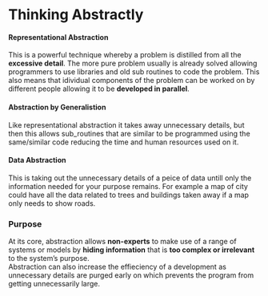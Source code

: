 # Thinking Abstractly
#### Representational Abstraction
This is a powerful technique whereby a problem is distilled from all the **excessive detail**. The more pure problem usually is already solved allowing 
programmers to use libraries and old sub routines to code the problem. This also means that idividual components of the problem can be worked on by 
different people allowing it to be **developed in parallel**.

#### Abstraction by Generalistion
Like representational abstraction it takes away unnecessary details, but then this allows sub_routines that are similar to be programmed using the 
same/similar code reducing the time and human resources used on it.

#### Data Abstraction
This is taking out the unnecessary details of a peice of data untill only the information needed for your purpose remains. For example a map of city could
have all the data related to trees and buildings taken away if a map only needs to show roads.

### Purpose
At its core, abstraction allows **non-experts**  to make use of a range of systems or models by **hiding information** that is ​**too complex or irrelevant**​
to the system’s purpose.
<br>
Abstraction can also increase the effieciency of a development as unnecessary details are purged early on which prevents the program from getting 
unnecessarily large.
